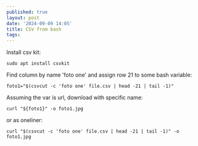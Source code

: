 ```yaml
---
published: true
layout: post
date: '2024-09-09 14:05'
title: CSV from bash
tags: 
---
```

Install csv kit:

    sudo apt install csvkit

Find column by name 'foto one' and assign row 21 to some bash variable:

    foto1="$(csvcut -c 'foto one' file.csv | head -21 | tail -1)"

Assuming the var is url, download with specific name:

    curl "${foto1}" -o foto1.jpg

or as oneliner:

    curl "$(csvcut -c 'foto one' file.csv | head -21 | tail -1)" -o foto1.jpg

